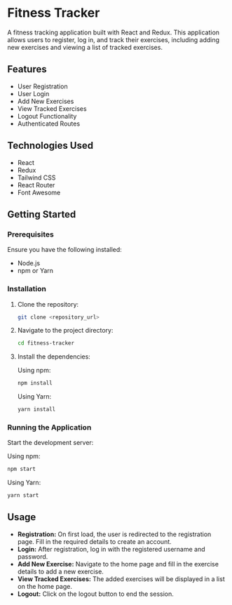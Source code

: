 # Fitness Tracker

A fitness tracking application built with React and Redux. This application allows users to register, log in, and track their exercises, including adding new exercises and viewing a list of tracked exercises.

## Features

- User Registration
- User Login
- Add New Exercises
- View Tracked Exercises
- Logout Functionality
- Authenticated Routes

## Technologies Used

- React
- Redux
- Tailwind CSS
- React Router
- Font Awesome

## Getting Started

### Prerequisites

Ensure you have the following installed:

- Node.js
- npm or Yarn

### Installation

1. Clone the repository:

    ```bash
    git clone <repository_url>
    ```

2. Navigate to the project directory:

    ```bash
    cd fitness-tracker
    ```

3. Install the dependencies:

    Using npm:

    ```bash
    npm install
    ```

    Using Yarn:

    ```bash
    yarn install
    ```

### Running the Application

Start the development server:

Using npm:

```bash
npm start
```

Using Yarn:

```bash
yarn start
```


## Usage
- **Registration:** On first load, the user is redirected to the registration page.
Fill in the required details to create an account.
- **Login:** After registration, log in with the registered username and password.
- **Add New Exercise:** Navigate to the home page and fill in the exercise details to add a new exercise.
- **View Tracked Exercises:** The added exercises will be displayed in a list on the home page.
- **Logout:** Click on the logout button to end the session.